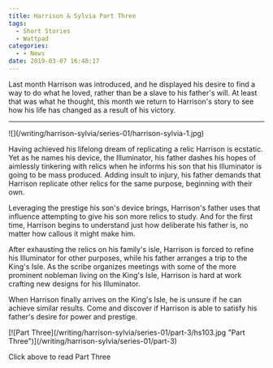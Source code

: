 ```yaml
---
title: Harrison & Sylvia Part Three
tags:
  - Short Stories
  - Wattpad
categories:
  - - News
date: 2019-03-07 16:40:17
---
```


Last month Harrison was introduced, and he displayed his desire to find a way to do what he loved, rather than be a slave to his father's will.  At least that was what he thought, this month we return to Harrison's story to see how his life has changed as a result of his victory.<!-- more -->
<hr class="clear-both center-fade"/><div class="embedded-image-left">![](/writing/harrison-sylvia/series-01/harrison-sylvia-1.jpg)</div>

Having achieved his lifelong dream of replicating a relic Harrison is ecstatic.  Yet as he names his device, the Illuminator, his father dashes his hopes of aimlessly tinkering with relics when he informs his son that his Illuminator is going to be mass produced.  Adding insult to injury, his father demands that Harrison replicate other relics for the same purpose, beginning with their own.

Leveraging the prestige his son's device brings, Harrison's father uses that influence attempting to give his son more relics to study.  And for the first time, Harrison begins to understand just how deliberate his father is, no matter how callous it might make him.

After exhausting the relics on his family's isle, Harrison is forced to refine his Illuminator for other purposes, while his father arranges a trip to the King's Isle.  As the scribe organizes meetings with some of the more prominent nobleman living on the King's Isle, Harrison is hard at work crafting new designs for his Illuminator.

When Harrison finally arrives on the King's Isle, he is unsure if he can achieve similar results.  Come and discover if Harrison is able to satisfy his father's desire for power and prestige.

<div class="clear-both center">
[![Part Three](/writing/harrison-sylvia/series-01/part-3/hs103.jpg "Part Three")](/writing/harrison-sylvia/series-01/part-3)<p>Click above to read Part Three</p></div>